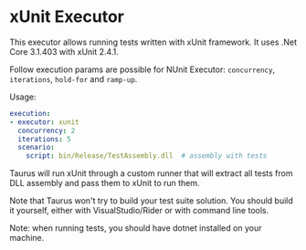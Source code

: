 # xUnit Executor

This executor allows running tests written with xUnit framework. It uses .Net Core 3.1.403 with xUnit 2.4.1.

Follow execution params are possible for NUnit Executor: `concurrency`, `iterations`, `hold-for` and `ramp-up`.

Usage:
```yaml
execution:
- executor: xunit
  concurrency: 2
  iterations: 5
  scenario:
    script: bin/Release/TestAssembly.dll  # assembly with tests
```

Taurus will run xUnit through a custom runner that will extract all tests from DLL assembly
and pass them to xUnit to run them.

Note that Taurus won't try to build your test suite solution. You should build it yourself,
either with VisualStudio/Rider or with command line tools.

Note: when running tests, you should have dotnet installed on your machine.